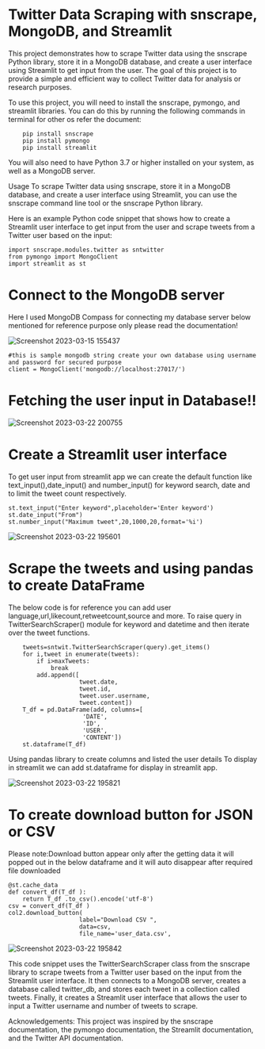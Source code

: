 # Twitter Data Scraping with snscrape, MongoDB, and Streamlit
This project demonstrates how to scrape Twitter data using the snscrape Python library, store it in a MongoDB database, and create a user interface using Streamlit to get input from the user. The goal of this project is to provide a simple and efficient way to collect Twitter data for analysis or research purposes.





To use this project, you will need to install the snscrape, pymongo, and streamlit libraries. You can do this by running the following commands in terminal for other os refer the document:


        pip install snscrape
        pip install pymongo
        pip install streamlit
  
       
        
You will also need to have Python 3.7 or higher installed on your system, as well as a MongoDB server.

Usage
To scrape Twitter data using snscrape, store it in a MongoDB database, and create a user interface using Streamlit, you can use the snscrape command line tool or the snscrape Python library.

Here is an example Python code snippet that shows how to create a Streamlit user interface to get input from the user and scrape tweets from a Twitter user based on the input:


    import snscrape.modules.twitter as sntwitter
    from pymongo import MongoClient
    import streamlit as st

# Connect to the MongoDB server
Here I used MongoDB Compass for connecting my database server below mentioned for reference purpose only please read the documentation!

![Screenshot 2023-03-15 155437](https://user-images.githubusercontent.com/68391060/225282419-b944e65c-0731-4494-922f-957f6cf07030.png)


    #this is sample mongodb string create your own database using username and password for secured purpose
    client = MongoClient('mongodb://localhost:27017/')
# Fetching the user input in Database!!

![Screenshot 2023-03-22 200755](https://user-images.githubusercontent.com/68391060/226938890-218e050b-7c54-4836-8b0c-a09bd4a7f11e.png)



# Create a Streamlit user interface
To get user input from streamlit app we can create the default function like 
text_input(),date_input() and number_input() for keyword search, date and to limit the tweet count respectively.
 
    st.text_input("Enter keyword",placeholder='Enter keyword')
    st.date_input("From")
    st.number_input("Maximum tweet",20,1000,20,format='%i')


![Screenshot 2023-03-22 195601](https://user-images.githubusercontent.com/68391060/226937044-04790cb6-a224-4bc7-9a8f-bf69ed474d6f.png)




# Scrape the tweets and using pandas to create DataFrame
The below code is for reference you can add user language,url,likecount,retweetcount,source and more.
To raise query in TwitterSearchScraper() module for keyword and datetime and then iterate over the tweet functions.
  
      
        tweets=sntwit.TwitterSearchScraper(query).get_items()
        for i,tweet in enumerate(tweets):
            if i>maxTweets:
                break
            add.append([
                        tweet.date, 
                        tweet.id, 
                        tweet.user.username, 
                        tweet.content])
        T_df = pd.DataFrame(add, columns=[
                         'DATE',
                         'ID',
                         'USER',
                         'CONTENT'])
        st.dataframe(T_df)

Using pandas library to create columns and listed the user details 
To display in streamlit we can add st.dataframe for display in streamlit app. 


![Screenshot 2023-03-22 195821](https://user-images.githubusercontent.com/68391060/226937302-ca028167-1613-46e3-94f2-6e2d1e186695.png)

        
# To create download button for JSON or CSV
Please note:Download button appear only after the getting data it will popped out in the below dataframe and it will auto disappear after required file downloaded

    @st.cache_data
    def convert_df(T_df ):
        return T_df .to_csv().encode('utf-8')
    csv = convert_df(T_df )
    col2.download_button(
                        label="Download CSV ",
                        data=csv,
                        file_name='user_data.csv',
                        

![Screenshot 2023-03-22 195842](https://user-images.githubusercontent.com/68391060/226937418-e090e668-7d66-434b-9a27-a82366ae542f.png)


This code snippet uses the TwitterSearchScraper class from the snscrape library to scrape tweets from a Twitter user based on the input from the Streamlit user interface. It then connects to a MongoDB server, creates a database called twitter_db, and stores each tweet in a collection called tweets. Finally, it creates a Streamlit user interface that allows the user to input a Twitter username and number of tweets to scrape.


Acknowledgements:
This project was inspired by the snscrape documentation, the pymongo documentation, the Streamlit documentation, and the Twitter API documentation.
